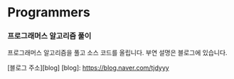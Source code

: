 # Programmers
### 프로그래머스 알고리즘 풀이

프로그래머스 알고리즘을 풀고 소스 코드를 올립니다.
부연 설명은 블로그에 있습니다.

[블로그 주소][blog]
[blog]: https://blog.naver.com/tjdyyy
